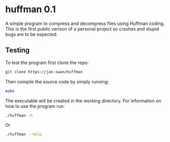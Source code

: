 # huffman 0.1

A simple program to compress and decompress files using Huffman coding.
This is the first public verison of a personal project so crashes and stupid bugs are to be expected.

## Testing
To test the program first clone the repo:
```sh
git clone https://jan-iwan/huffman
```
Then compile the source code by simply running:
```sh
make
```
The executable will be created in the working directory.
For information on how to use the program run:
```sh
./huffman -h
```
Or
```sh
./huffman --help
```
